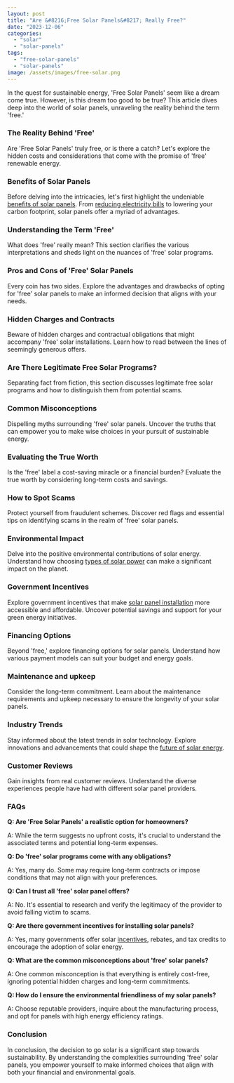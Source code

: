 ```yaml
---
layout: post
title: "Are &#8216;Free Solar Panels&#8217; Really Free?"
date: "2023-12-06"
categories: 
  - "solar"
  - "solar-panels"
tags: 
  - "free-solar-panels"
  - "solar-panels"
image: /assets/images/free-solar.png
---
```


In the quest for sustainable energy, 'Free Solar Panels' seem like a dream come true. However, is this dream too good to be true? This article dives deep into the world of solar panels, unraveling the reality behind the term 'free.'

### The Reality Behind 'Free'

Are 'Free Solar Panels' truly free, or is there a catch? Let's explore the hidden costs and considerations that come with the promise of 'free' renewable energy.

### Benefits of Solar Panels

Before delving into the intricacies, let's first highlight the undeniable [benefits of solar panels](/how-businesses-can-benefit-from-solar-panel-installation/). From [reducing electricity bills](/lower-your-electricity-bill-effective-strategies-for-cost-reduction/) to lowering your carbon footprint, solar panels offer a myriad of advantages.

### Understanding the Term 'Free'

What does 'free' really mean? This section clarifies the various interpretations and sheds light on the nuances of 'free' solar programs.

### Pros and Cons of 'Free' Solar Panels

Every coin has two sides. Explore the advantages and drawbacks of opting for 'free' solar panels to make an informed decision that aligns with your needs.

### Hidden Charges and Contracts

Beware of hidden charges and contractual obligations that might accompany 'free' solar installations. Learn how to read between the lines of seemingly generous offers.

### Are There Legitimate Free Solar Programs?

Separating fact from fiction, this section discusses legitimate free solar programs and how to distinguish them from potential scams.

### Common Misconceptions

Dispelling myths surrounding 'free' solar panels. Uncover the truths that can empower you to make wise choices in your pursuit of sustainable energy.

### Evaluating the True Worth

Is the 'free' label a cost-saving miracle or a financial burden? Evaluate the true worth by considering long-term costs and savings.

### How to Spot Scams

Protect yourself from fraudulent schemes. Discover red flags and essential tips on identifying scams in the realm of 'free' solar panels.

### Environmental Impact

Delve into the positive environmental contributions of solar energy. Understand how choosing [types of solar power](/types-of-solar-batteries-understanding-the-power/) can make a significant impact on the planet.

### Government Incentives

Explore government incentives that make [solar panel installation](/navigating-solar-panel-installers-costs-and-financing/) more accessible and affordable. Uncover potential savings and support for your green energy initiatives.

### Financing Options

Beyond 'free,' explore financing options for solar panels. Understand how various payment models can suit your budget and energy goals.

### Maintenance and upkeep

Consider the long-term commitment. Learn about the maintenance requirements and upkeep necessary to ensure the longevity of your solar panels.

### Industry Trends

Stay informed about the latest trends in solar technology. Explore innovations and advancements that could shape the [future of solar energy](/power-up-your-business-with-solar-energy-a-bright-future-ahead/).

### Customer Reviews

Gain insights from real customer reviews. Understand the diverse experiences people have had with different solar panel providers.

### FAQs

**Q: Are 'Free Solar Panels' a realistic option for homeowners?**

A: While the term suggests no upfront costs, it's crucial to understand the associated terms and potential long-term expenses.

**Q: Do 'free' solar programs come with any obligations?**

A: Yes, many do. Some may require long-term contracts or impose conditions that may not align with your preferences.

**Q: Can I trust all 'free' solar panel offers?**

A: No. It's essential to research and verify the legitimacy of the provider to avoid falling victim to scams.

**Q: Are there government incentives for installing solar panels?**

A: Yes, many governments offer solar [incentives](/solar-incentive/), rebates, and tax credits to encourage the adoption of solar energy.

**Q: What are the common misconceptions about 'free' solar panels?**

A: One common misconception is that everything is entirely cost-free, ignoring potential hidden charges and long-term commitments.

**Q: How do I ensure the environmental friendliness of my solar panels?**

A: Choose reputable providers, inquire about the manufacturing process, and opt for panels with high energy efficiency ratings.

### Conclusion

In conclusion, the decision to go solar is a significant step towards sustainability. By understanding the complexities surrounding 'free' solar panels, you empower yourself to make informed choices that align with both your financial and environmental goals.
